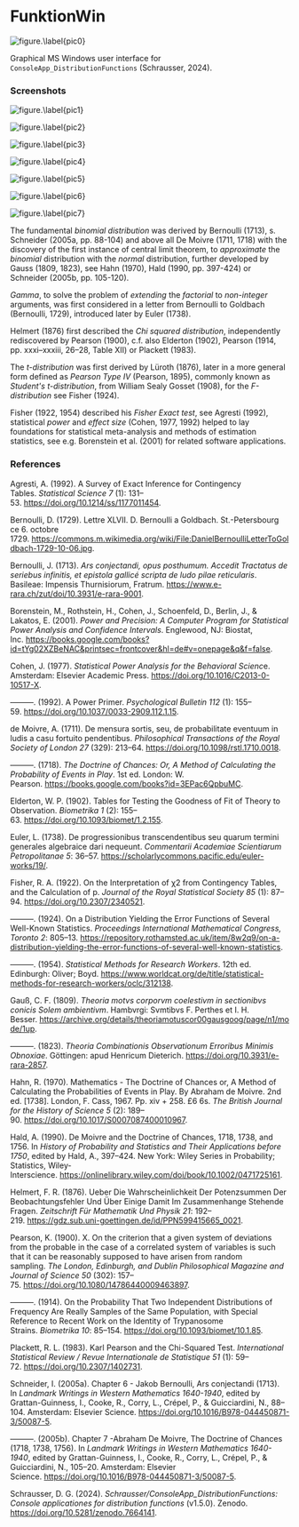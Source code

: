 # FunktionWin
![figure.\label{pic0}](FunktionWin.png)

Graphical MS Windows user interface for `ConsoleApp_DistributionFunctions` (Schrausser, 2024).

### Screenshots

![figure.\label{pic1}](pic1.jpg)


![figure.\label{pic2}](pic2.jpg)


![figure.\label{pic3}](pic3.jpg)


![figure.\label{pic4}](pic4.jpg)


![figure.\label{pic5}](pic5.jpg)


![figure.\label{pic6}](pic6.jpg)


![figure.\label{pic7}](pic7.jpg)

The fundamental *binomial distribution* was derived by Bernoulli (1713), s. Schneider (2005a, pp. 88-104) and above all De Moivre (1711, 1718) with the discovery of the first instance of central limit theorem, to *approximate* the *binomial* distribution with the *normal* distribution, further developed by Gauss (1809, 1823), see Hahn (1970), Hald (1990, pp. 397-424) or Schneider (2005b, pp. 105-120).

*Gamma*, to solve the problem of *extending* the *factorial* to *non-integer* arguments, was first considered in a letter from Bernoulli to Goldbach (Bernoulli, 1729), introduced later by Euler (1738).

Helmert (1876) first described the *Chi squared distribution*, independently rediscovered by Pearson (1900), c.f. also Elderton (1902), Pearson (1914, pp. xxxi–xxxiii, 26–28, Table XII) or Plackett (1983).

The *t-distribution* was first derived by Lüroth (1876), later in a more general form defined as *Pearson Type IV* (Pearson, 1895), commonly known as *Student's t-distribution*, from William Sealy Gosset (1908), for the *F-distribution* see Fisher (1924).

Fisher (1922, 1954) described his *Fisher Exact test*, see Agresti (1992), statistical *power* and *effect size* (Cohen, 1977, 1992) helped to lay foundations for statistical meta-analysis and methods of estimation statistics, see e.g. Borenstein et al. (2001) for related software applications. 

### References

Agresti, A. (1992). A Survey of Exact Inference for Contingency Tables. *Statistical Science 7* (1): 131–53. https://doi.org/10.1214/ss/1177011454.

Bernoulli, D. (1729). Lettre XLVII. D. Bernoulli a Goldbach. St.-Petersbourg ce 6. octobre 1729. https://commons.m.wikimedia.org/wiki/File:DanielBernoulliLetterToGoldbach-1729-10-06.jpg.

Bernoulli, J. (1713). *Ars conjectandi, opus posthumum. Accedit Tractatus de seriebus infinitis, et epistola gallicé scripta de ludo pilae reticularis*. Basileae: Impensis Thurnisiorum, Fratrum. https://www.e-rara.ch/zut/doi/10.3931/e-rara-9001.

Borenstein, M., Rothstein, H., Cohen, J., Schoenfeld, D., Berlin, J., & Lakatos, E. (2001). *Power and Precision: A Computer Program for Statistical Power Analysis and Confidence Intervals*. Englewood, NJ: Biostat, Inc. https://books.google.com/books?id=tYg02XZBeNAC&printsec=frontcover&hl=de#v=onepage&q&f=false.

Cohen, J. (1977). *Statistical Power Analysis for the Behavioral Scienc*e. Amsterdam: Elsevier Academic Press. https://doi.org/10.1016/C2013-0-10517-X.

———. (1992). A Power Primer. *Psychological Bulletin 112* (1): 155–59. https://doi.org/10.1037/0033-2909.112.1.15.

de Moivre, A. (1711). De mensura sortis, seu, de probabilitate eventuum in ludis a casu fortuito pendentibus. *Philosophical Transactions of the Royal Society of London 27* (329): 213–64. https://doi.org/10.1098/rstl.1710.0018.

———. (1718). *The Doctrine of Chances: Or, A Method of Calculating the Probability of Events in Play*. 1st ed. London: W. Pearson. https://books.google.com/books?id=3EPac6QpbuMC.

Elderton, W. P. (1902). Tables for Testing the Goodness of Fit of Theory to Observation. *Biometrika 1* (2): 155–63. https://doi.org/10.1093/biomet/1.2.155.

Euler, L. (1738). De progressionibus transcendentibus seu quarum termini generales algebraice dari nequeunt. *Commentarii Academiae Scientiarum Petropolitanae 5*: 36–57. https://scholarlycommons.pacific.edu/euler-works/19/.

Fisher, R. A. (1922). On the Interpretation of χ2 from Contingency Tables, and the Calculation of p. *Journal of the Royal Statistical Society 85* (1): 87–94. https://doi.org/10.2307/2340521.

———. (1924). On a Distribution Yielding the Error Functions of Several Well-Known Statistics. *Proceedings International Mathematical Congress, Toronto 2*: 805–13. https://repository.rothamsted.ac.uk/item/8w2q9/on-a-distribution-yielding-the-error-functions-of-several-well-known-statistics.

———. (1954). *Statistical Methods for Research Workers*. 12th ed. Edinburgh: Oliver; Boyd. https://www.worldcat.org/de/title/statistical-methods-for-research-workers/oclc/312138.

Gauß, C. F. (1809). *Theoria motvs corporvm coelestivm in sectionibvs conicis Solem ambientivm*. Hambvrgi: Svmtibvs F. Perthes et I. H. Besser. https://archive.org/details/theoriamotuscor00gausgoog/page/n1/mode/1up.

———. (1823). *Theoria Combinationis Observationum Erroribus Minimis Obnoxiae*. Göttingen: apud Henricum Dieterich. https://doi.org/10.3931/e-rara-2857.

Hahn, R. (1970). Mathematics - The Doctrine of Chances or, A Method of Calculating the Probabilities of Events in Play. By Abraham de Moivre. 2nd ed. [1738]. London, F. Cass, 1967. Pp. xiv + 258. £6 6s. *The British Journal for the History of Science 5* (2): 189–90. https://doi.org/10.1017/S0007087400010967.

Hald, A. (1990). De Moivre and the Doctrine of Chances, 1718, 1738, and 1756. In *History of Probability and Statistics and Their Applications before 1750*, edited by Hald, A., 397–424. New York: Wiley Series in Probability; Statistics, Wiley-Interscience. https://onlinelibrary.wiley.com/doi/book/10.1002/0471725161.

Helmert, F. R. (1876). Ueber Die Wahrscheinlichkeit Der Potenzsummen Der Beobachtungsfehler Und Über Einige Damit Im Zusammenhange Stehende Fragen. *Zeitschrift Für Mathematik Und Physik 21*: 192–219. https://gdz.sub.uni-goettingen.de/id/PPN599415665_0021.

Pearson, K. (1900). X. On the criterion that a given system of deviations from the probable in the case of a correlated system of variables is such that it can be reasonably supposed to have arisen from random sampling. *The London, Edinburgh, and Dublin Philosophical Magazine and Journal of Science 50* (302): 157–75. https://doi.org/10.1080/14786440009463897.

———. (1914). On the Probability That Two Independent Distributions of Frequency Are Really Samples of the Same Population, with Special Reference to Recent Work on the Identity of Trypanosome Strains. *Biometrika 10*: 85–154. https://doi.org/10.1093/biomet/10.1.85.

Plackett, R. L. (1983). Karl Pearson and the Chi-Squared Test. *International Statistical Review / Revue Internationale de Statistique 51* (1): 59–72. https://doi.org/10.2307/1402731.

Schneider, I. (2005a). Chapter 6 - Jakob Bernoulli, Ars conjectandi (1713). In *Landmark Writings in Western Mathematics 1640-1940*, edited by Grattan-Guinness, I., Cooke, R., Corry, L., Crépel, P., & Guicciardini, N., 88–104. Amsterdam: Elsevier Science. https://doi.org/10.1016/B978-044450871-3/50087-5.

———. (2005b). Chapter 7 -Abraham De Moivre, The Doctrine of Chances (1718, 1738, 1756). In *Landmark Writings in Western Mathematics 1640-1940*, edited by Grattan-Guinness, I., Cooke, R., Corry, L., Crépel, P., & Guicciardini, N., 105–20. Amsterdam: Elsevier Science. https://doi.org/10.1016/B978-044450871-3/50087-5.

Schrausser, D. G. (2024). *Schrausser/ConsoleApp_DistributionFunctions: Console applicationes for distribution functions* (v1.5.0). Zenodo. https://doi.org/10.5281/zenodo.7664141.
